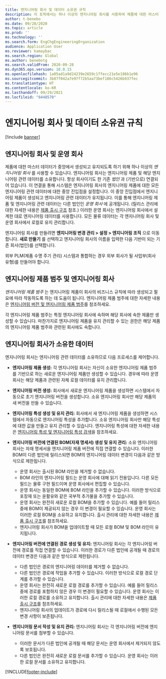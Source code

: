 ```yaml
---
title: 엔지니어링 회사 및 데이터 소유권 규칙
description: 이 토픽에서는 하나 이상의 엔지니어링 회사를 사용하여 제품에 대한 마스터 데이터가 중앙에서 생성 및 유지되도록 하는 방법에 대해 설명합니다. 엔지니어링 회사는 엔지니어링 제품 및 엔지니어링 관련 데이터를 소유한 회사를 나타냅니다.
author: t-benebo
ms.date: 09/28/2020
ms.topic: article
ms.prod: ''
ms.technology: ''
ms.search.form: EngChgEngineeringOrganization
audience: Application User
ms.reviewer: kamaybac
ms.search.region: Global
ms.author: benebotg
ms.search.validFrom: 2020-09-28
ms.dyn365.ops.version: 10.0.15
ms.openlocfilehash: 1a05ad1a9d24239e2659c1ffecc21e5e186b1e96
ms.sourcegitcommit: 3b87f042a7e97f72b5aa73bef186c5426b937fec
ms.translationtype: HT
ms.contentlocale: ko-KR
ms.lasthandoff: 09/29/2021
ms.locfileid: "8448570"
---
```

# <a name="engineering-companies-and-data-ownership-rules"></a>엔지니어링 회사 및 데이터 소유권 규칙

[!include [banner](../includes/banner.md)]

## <a name="engineering-companies-and-operational-companies"></a>엔지니어링 회사 및 운영 회사

제품에 대한 마스터 데이터가 중앙에서 생성되고 유지되도록 하기 위해 하나 이상의 *엔지니어링 회사* 를 사용할 수 있습니다. 엔지니어링 회사는 엔지니어링 제품 및 해당 엔지니어링 관련 데이터를 소유합니다. 항상 회사이기도 한 기존 *법인* 과 (기반으로) 연결되어 있습니다. 이 연결을 통해 시스템은 엔지니어링 회사의 엔지니어링 제품에 대한 모든 엔지니어링 관련 데이터에 대한 중앙 진입점을 설정합니다. 이 중앙 진입점에서 엔지니어링 제품이 생성되고 엔지니어링 관련 데이터가 유지됩니다. 이를 통해 엔지니어링 제품 및 엔지니어링 관련 데이터는 다른 법인인 *운영 회사* 에 공개됩니다. (릴리스 관리에 대한 자세한 내용은 [제품 출시 구조](release-product-structure.md) 참조.) 이러한 운영 회사는 엔지니어링 회사에서 설계한 대로 엔지니어링 데이터를 사용합니다. 모든 물류 데이터는 각 엔지니어링 회사 및 운영 회사에서 로컬로 유지 관리합니다.

엔지니어링 회사를 만들려면 **엔지니어링 변경 관리 \> 설정 \> 엔지니어링 조직** 으로 이동합니다. **새로 만들기** 를 선택하고 엔지니어링 회사의 이름을 입력한 다음 기반이 되는 기존 회사(법인)를 선택합니다.

외부 PLM(제품 수명 주기 관리) 시스템과 통합하는 경우 외부 회사가 될 사업부(회사 유형)를 만들어야 합니다.

## <a name="engineering-product-categories-and-engineering-companies"></a>엔지니어링 제품 범주 및 엔지니어링 회사

*엔지니어링 제품 범주* 는 엔지니어링 제품이 회사의 비즈니스 규칙에 따라 생성되고 필요에 따라 작동하도록 하는 데 도움이 됩니다. 엔지니어링 제품 범주에 대한 자세한 내용은 [엔지니어링 버전 및 엔지니어링 제품 범주](engineering-versions-product-category.md)를 참조하세요.

각 엔지니어링 제품 범주는 특정 엔지니어링 회사에 속하며 해당 회사에 속한 제품만 생성할 수 있습니다. 마찬가지로 엔지니어링 제품을 유지 관리할 수 있는 권한은 해당 제품의 엔지니어링 제품 범주와 관련된 회사에도 속합니다.

## <a name="data-that-is-owned-by-the-engineering-company"></a>엔지니어링 회사가 소유한 데이터

엔지니어링 회사는 엔지니어링 관련 데이터를 소유하므로 다음 프로세스를 제어합니다.

- **엔지니어링 제품 생성:** 각 엔지니어링 회사는 자신이 소유한 엔지니어링 제품 범주를 기반으로 하는 새로운 엔지니어링 제품만 생성할 수 있습니다. 경우에 따라 운영 회사는 해당 제품과 관련된 자체 로컬 데이터를 유지 관리합니다.
- **엔지니어링 버전 생성:** 회사에서 새로운 엔지니어링 제품을 생성하면 시스템에서 자동으로 초기 엔지니어링 버전을 생성합니다. 소유 엔지니어링 회사만 해당 제품의 새 버전을 만들 수 있습니다.
- **엔지니어링 특성 생성 및 유지 관리:** 회사에서 새 엔지니어링 제품을 생성하면 시스템에서 자동으로 엔지니어링 특성을 추가합니다. 소유 엔지니어링 회사만 해당 특성에 대한 값을 만들고 유지 관리할 수 있습니다. 엔지니어링 특성에 대한 자세한 내용은 [엔지니어링 특성 및 엔지니어링 특성 검색](engineering-attributes-and-search.md)을 참조하세요.
- **엔지니어링 버전에 연결된 BOM(자재 명세서) 생성 및 유지 관리:** 소유 엔지니어링 회사는 자재 명세서을 엔지니어링 제품 버전에 직접 연결할 수 있습니다. 이러한 BOM이 다른 법인에 릴리스되면 BOM의 엔지니어링 데이터 변경이 다음과 같은 방식으로 제한됩니다.

    - 운영 회사는 출시된 BOM 라인을 제거할 수 없습니다.
    - BOM 라인의 엔지니어링 필드는 운영 회사에 대해 읽기 전용입니다. 다른 모든 필드는 물류 구현 필드이며 운영 회사에서 편집할 수 있습니다.
    - 운영 회사는 동일한 BOM에 BOM 라인을 추가할 수 있습니다. 이러한 방식으로 포장재 또는 윤활유와 같은 국부적 추가물을 추가할 수 있습니다.
    - 운영 회사는 완전히 새로운 로컬 BOM을 추가할 수 있습니다. 예를 들어 릴리스 중에 BOM이 제공되지 않는 경우 이 변경이 필요할 수 있습니다. 운영 회사는 이러한 로컬 BOM을 소유하고 유지합니다. 출시 관리에 대한 자세한 내용은 [제품 출시 구조](release-product-structure.md)를 참조하세요.
    - 엔지니어링 회사가 BOM을 업데이트할 때 모든 로컬 BOM 및 BOM 라인이 유지됩니다.

- **엔지니어링 버전에 연결된 경로 생성 및 유지:** 엔지니어링 회사는 각 엔지니어링 버전에 경로를 직접 연결할 수 있습니다. 이러한 경로가 다른 법인에 공개될 때 경로의 데이터 변경은 다음과 같은 방식으로 제한됩니다.

    - 다른 법인은 경로의 엔지니어링 데이터를 제거할 수 없습니다.
    - 다른 법인은 경로에 작업을 추가할 수 있습니다. 이러한 방식으로 로컬 경로 단계를 추가할 수 있습니다.
    - 운영 회사는 완전히 새로운 로컬 경로를 추가할 수 있습니다. 예를 들어 릴리스 중에 경로를 포함하지 않은 경우 이 변경이 필요할 수 있습니다. 운영 회사는 이러한 로컬 경로를 소유하고 유지합니다. 출시 관리에 대한 자세한 내용은 [제품 출시 구조](release-product-structure.md)를 참조하세요.
    - 엔지니어링 회사의 업데이트가 경로에 다시 릴리스될 때 로컬에서 수행된 모든 변경 사항이 보존됩니다.

- **엔지니어링 문서 작성 및 유지 관리:** 엔지니어링 회사는 각 엔지니어링 버전에 엔지니어링 문서를 첨부할 수 있습니다.

    - 이러한 문서가 다른 법인에 공개될 때 해당 문서는 운영 회사에서 제거되지 않도록 보호됩니다.
    - 다른 법인은 완전히 새로운 로컬 문서를 추가할 수 있습니다. 운영 회사는 이러한 로컬 문서를 소유하고 유지합니다.


[!INCLUDE[footer-include](../../includes/footer-banner.md)]